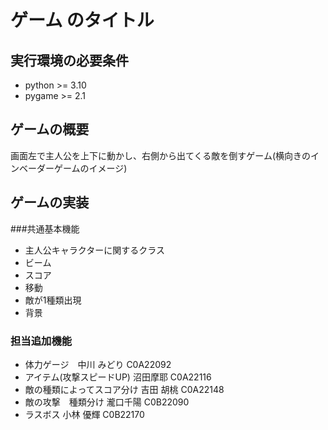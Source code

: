 # ゲーム のタイトル
## 実行環境の必要条件
* python >= 3.10
* pygame >= 2.1

## ゲームの概要
画面左で主人公を上下に動かし、右側から出てくる敵を倒すゲーム(横向きのインベーダーゲームのイメージ)

## ゲームの実装
###共通基本機能
* 主人公キャラクターに関するクラス
* ビーム
* スコア
* 移動
* 敵が1種類出現
* 背景

### 担当追加機能
* 体力ゲージ　中川 みどり C0A22092
* アイテム(攻撃スピードUP) 沼田摩耶 C0A22116
* 敵の種類によってスコア分け 吉田 胡桃 C0A22148
* 敵の攻撃　種類分け 瀧口千陽 C0B22090
* ラスボス 小林 優輝 C0B22170
